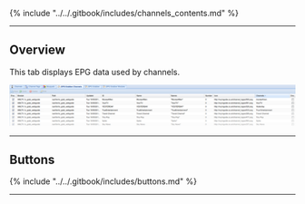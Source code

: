 {% include "../../.gitbook/includes/channels_contents.md" %}

---

## Overview 

This tab displays EPG data used by channels.

!['EPG Grabber Channels Tab'](../../.gitbook/assets/doc/channel/grabber_channels_tab.png)

---

## Buttons

{% include "../../.gitbook/includes/buttons.md" %}

---
